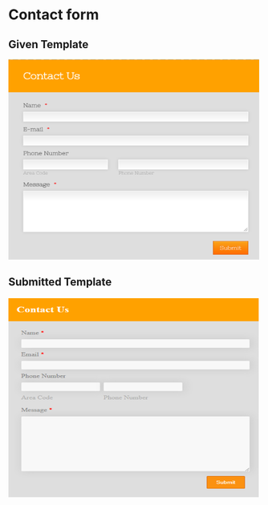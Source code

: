 # Contact form

## Given Template

<img src="./images/design.png" height="400px" width="500px"/>

## Submitted Template

<img src="./images/submitted.png" height="400px" width="500px"/>
